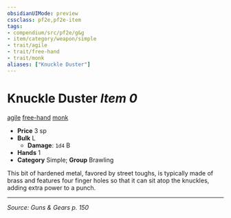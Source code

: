 ```yaml
---
obsidianUIMode: preview
cssclass: pf2e,pf2e-item
tags:
- compendium/src/pf2e/g&g
- item/category/weapon/simple
- trait/agile
- trait/free-hand
- trait/monk
aliases: ["Knuckle Duster"]
---
```

# Knuckle Duster *Item 0*  
[agile](agile.md "Agile Weapon Trait")  [free-hand](free-hand.md "Free-Hand Weapon Trait")  [monk](Reference/Rules/Traits/monk.md "Monk Class Trait")  

- **Price** 3 sp
- **Bulk** L
  - **Damage**: `1d4` B
- **Hands** 1
- **Category** Simple; **Group** Brawling 

This bit of hardened metal, favored by street toughs, is typically made of brass and features four finger holes so that it can sit atop the knuckles, adding extra power to a punch.


---
*Source: Guns & Gears p. 150*